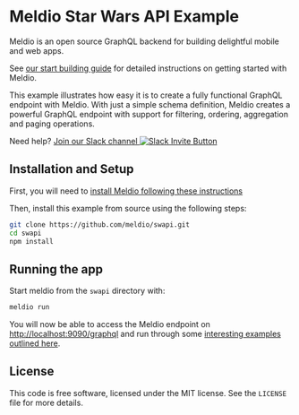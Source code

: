 # Meldio Star Wars API Example

Meldio is an open source GraphQL backend for building delightful mobile and web apps.

See [our start building guide](https://www.meldio.com/start-building) for detailed instructions on getting started with Meldio.

This example illustrates how easy it is to create a fully functional GraphQL
endpoint with Meldio. With just a simple schema definition, Meldio creates a
powerful GraphQL endpoint with support for filtering, ordering, aggregation
and paging operations.

Need help? [Join our Slack channel ![Slack Invite Button](https://meldio-slack.herokuapp.com/badge.svg)](https://meldio-slack.herokuapp.com)

## Installation and Setup

First, you will need to [install Meldio following these instructions](https://www.meldio.com/start-building#requirements)

Then, install this example from source using the following steps:

```bash
git clone https://github.com/meldio/swapi.git
cd swapi
npm install
```

## Running the app
Start meldio from the `swapi` directory with:
```bash
meldio run
```

You will now be able to access the Meldio endpoint on [http://localhost:9090/graphql](http://localhost:9090/graphql) and run
through some [interesting examples outlined here](https://www.meldio.com/examples#swapi-following-connections).

## License

This code is free software, licensed under the MIT license. See the `LICENSE` file for more details.
